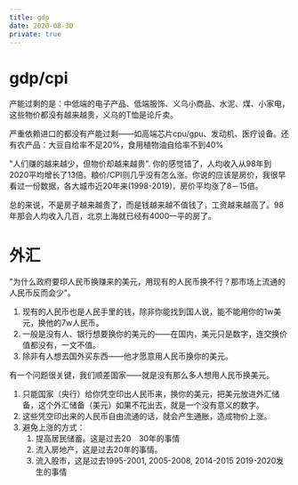 ```yaml
---
title: gdp
date: 2020-08-30
private: true
---
```

# gdp/cpi
产能过剩的是：中低端的电子产品、低端服饰、义乌小商品、水泥、煤、小家电，这些物价都没有越来越贵，义乌的T恤是论斤卖。

严重依赖进口的都没有产能过剩——如高端芯片cpu/gpu、发动机、医疗设备。还有农产品：大豆自给率不足20%，食用植物油自给率不到40%

"人们赚的越来越少，但物价却越来越贵". 你的感觉错了，人均收入从98年到2020平均增长了13倍。粮价/CPI则几乎没有怎么涨。你说的应该是房价，我很早看过一份数据，各大城市近20年来(1998-2019)，房价平均涨了8－15倍。

总的来说，不是房子越来越贵了，而是钱越来越不值钱了，工资越来越高了。98年那会人均收入几百，北京上海就已经有4000一平的房了。

# 外汇
"为什么政府要印人民币换赚来的美元，用现有的人民币换不行？那市场上流通的人民币反而会少"。

1. 现有的人民币也是人民手里的钱，除非你能找到国人说，能不能用你的1w美元，换他的7w人民币。
2. 一般是没有人、银行想要换你的美元的——在国内，美元只是数字，连交换价值都没有，一文不值。
3. 除非有人想去国外买东西——他才愿意用人民币换你的美元。

有一个问题很关键，我们顺差国家——就是没有那么多人想用人民币换美元。

1. 只能国家（央行）给你凭空印出人民币来，换你的美元，把美元放进外汇储备，这个外汇储备（美元）如果不花出去，就是一个没有意义的数字。
2. 这些凭空印出来的人民币自由流通的话，就会产生通胀，造成物价上涨。
3. 避免上涨的方式：
    1. 提高居民储蓄。这是过去20　30年的事情
    2. 流入房地产，这是过去20年的事情。
    3. 流入股市，这是过去1995-2001, 2005-2008, 2014-2015 2019-2020发生的事情
